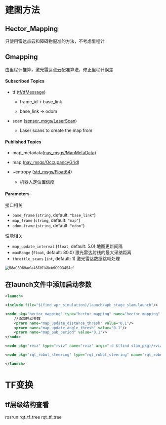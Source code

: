 # 建图方法

## Hector_Mapping

只使用雷达点云和障碍物配准的方法，不考虑里程计

## Gmapping

由里程计推算，激光雷达点云配准算法，修正里程计误差

#### Subscribed Topics

- tf ([tf/tfMessage](http://docs.ros.org/en/api/tf/html/msg/tfMessage.html))

  - <the frame attached to incoming scans> frame_id→ base_link

  - base_link → odom

- scan ([sensor_msgs/LaserScan](http://docs.ros.org/en/api/sensor_msgs/html/msg/LaserScan.html))

  - Laser scans to create the map from

#### Published Topics

- map_metadata([nav_msgs/MapMetaData](http://docs.ros.org/en/api/nav_msgs/html/msg/MapMetaData.html))

- map ([nav_msgs/OccupancyGrid](http://docs.ros.org/en/api/nav_msgs/html/msg/OccupancyGrid.html))

- ~entropy ([std_msgs/Float64](http://docs.ros.org/en/api/std_msgs/html/msg/Float64.html))
  - 机器人定位置信度

#### Parameters

接口相关

- `base_frame` (`string`, default: `"base_link"`)
- `map_frame` (`string`, default: `"map"`)
- `odom_frame` (`string`, default: `"odom"`)

性能相关

- `map_update_interval` (`float`, default: 5.0) 地图更新间隔
- `maxRange` (`float`, default: 80.0) 激光雷达射线的最大采纳距离
- `throttle_scans` (`int`, default: 1) 激光雷达数据跳帧处理

<img src="/home/andy/Note/ROS/SLAM入门.assets/58a03069ae1a48139148cb90903454ef.jpg" alt="58a03069ae1a48139148cb90903454ef" style="zoom:80%;" />

## 在launch文件中添加启动参数

```xml
<launch>

<include file="$(find wpr_simulation)/launch/wpb_stage_slam.launch"/>

<node pkg="hector_mapping" type="hector_mapping" name="hector_mapping" output="screen">
    //添加启动参数
    <prarm name="map_update_distance_thresh" value="0.1"/>
    <prarm name="map_update_angle_thresh" value="0.1"/>
    <prarm name="map_pub_period" value="0.1"/>
</node>

<node pkg="rviz" type="rviz" name="rviz" args="-d $(find slam_pkg)/rviz/slam.rviz"/>

<node pkg="rqt_robot_steering" type="rqt_robot_steering" name="rqt_robot_steering"/>

</launch>
```



# TF变换

## tf层级结构查看

rosrun rqt_tf_tree rqt_tf_tree 

# 